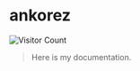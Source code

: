 # ankorez

![Visitor Count](https://profile-counter.glitch.me/ankorez/count.svg)

> Here is my documentation.


